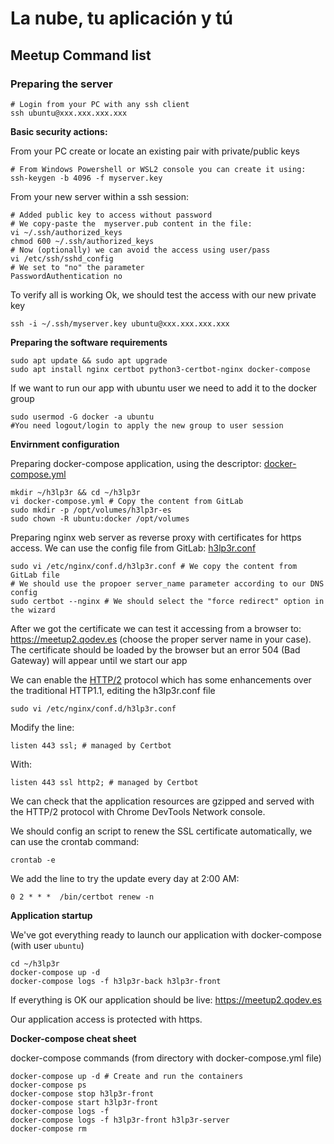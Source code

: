 La nube, tu aplicación y tú
=======================

Meetup Command list
-------------------

### Preparing the server

    # Login from your PC with any ssh client
    ssh ubuntu@xxx.xxx.xxx.xxx

**Basic security actions:**

From your PC create or locate an existing pair with private/public keys

    # From Windows Powershell or WSL2 console you can create it using:
    ssh-keygen -b 4096 -f myserver.key

From your new server within a ssh session:

    # Added public key to access without password
    # We copy-paste the  myserver.pub content in the file:
    vi ~/.ssh/authorized_keys 
    chmod 600 ~/.ssh/authorized_keys
    # Now (optionally) we can avoid the access using user/pass
    vi /etc/ssh/sshd_config
    # We set to "no" the parameter
    PasswordAuthentication no

To verify all is working Ok, we should test the access with our new private key

    ssh -i ~/.ssh/myserver.key ubuntu@xxx.xxx.xxx.xxx

**Preparing the software requirements**

    sudo apt update && sudo apt upgrade
    sudo apt install nginx certbot python3-certbot-nginx docker-compose

If we want to run our app with ubuntu user we need to add it to the docker group    

    sudo usermod -G docker -a ubuntu
    #You need logout/login to apply the new group to user session

**Envirnment configuration**

Preparing docker-compose application, using the descriptor: [docker-compose.yml](https://gitlab.com/qo-oss/h3lp3r/h3lp3r-back/-/blob/master/etc/docker-compose/docker-compose.yml)

    mkdir ~/h3lp3r && cd ~/h3lp3r
    vi docker-compose.yml # Copy the content from GitLab
    sudo mkdir -p /opt/volumes/h3lp3r-es
    sudo chown -R ubuntu:docker /opt/volumes

Preparing nginx web server as reverse proxy with certificates for https access. We can use the config file from GitLab: [h3lp3r.conf](https://gitlab.com/qo-oss/h3lp3r/h3lp3r-back/-/blob/master/etc/nginx/h3lp3r.conf)
    
    sudo vi /etc/nginx/conf.d/h3lp3r.conf # We copy the content from GitLab file
    # We should use the propoer server_name parameter according to our DNS config
    sudo certbot --nginx # We should select the "force redirect" option in the wizard    

After we got the certificate we can test it accessing from a browser to: https://meetup2.qodev.es (choose the proper server name in your case). The certificate should be loaded by the browser but an error 504 (Bad Gateway) will appear until we start our app

We can enable the [HTTP/2](https://http2.github.io/) protocol which has some enhancements over the traditional HTTP1.1, editing the h3lp3r.conf file

    sudo vi /etc/nginx/conf.d/h3lp3r.conf

Modify the line:

    listen 443 ssl; # managed by Certbot

With:

    listen 443 ssl http2; # managed by Certbot

We can check that the application resources are gzipped and served with the HTTP/2 protocol with Chrome DevTools Network console.

We should config an script to renew the SSL certificate automatically, we can use the crontab command:

    crontab -e

We add the line to try the update every day at 2:00 AM:

    0 2 * * *  /bin/certbot renew -n

**Application startup**

We've got everything ready to launch our application with docker-compose (with user `ubuntu`)

    cd ~/h3lp3r 
    docker-compose up -d
    docker-compose logs -f h3lp3r-back h3lp3r-front

If everything is OK our application should be live: https://meetup2.qodev.es

Our application access is protected with https.


**Docker-compose cheat sheet**

docker-compose commands (from directory with docker-compose.yml file)

    docker-compose up -d # Create and run the containers
    docker-compose ps
    docker-compose stop h3lp3r-front
    docker-compose start h3lp3r-front
    docker-compose logs -f
    docker-compose logs -f h3lp3r-front h3lp3r-server
    docker-compose rm





